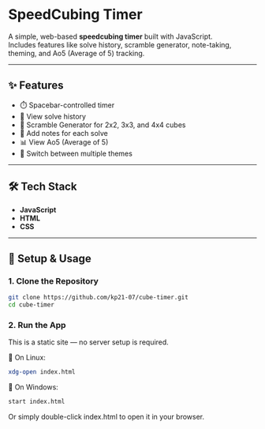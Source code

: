 # SpeedCubing Timer

A simple, web-based **speedcubing timer** built with JavaScript.  
Includes features like solve history, scramble generator, note-taking, theming, and Ao5 (Average of 5) tracking.

---

## ✨ Features

- ⏱️ Spacebar-controlled timer  
- 📜 View solve history  
- 🧩 Scramble Generator for 2x2, 3x3, and 4x4 cubes
- 📝 Add notes for each solve  
- 📊 View Ao5 (Average of 5)  
- 🎨 Switch between multiple themes

---

## 🛠️ Tech Stack

- **JavaScript**
- **HTML**
- **CSS**

---

## 🚀 Setup & Usage

### 1. Clone the Repository

```bash
git clone https://github.com/kp21-07/cube-timer.git
cd cube-timer
```
### 2. Run the App

This is a static site — no server setup is required.

🔹 On Linux:
```bash
xdg-open index.html
```
🔹 On Windows:
```bash
start index.html
```
Or simply double-click index.html to open it in your browser.
